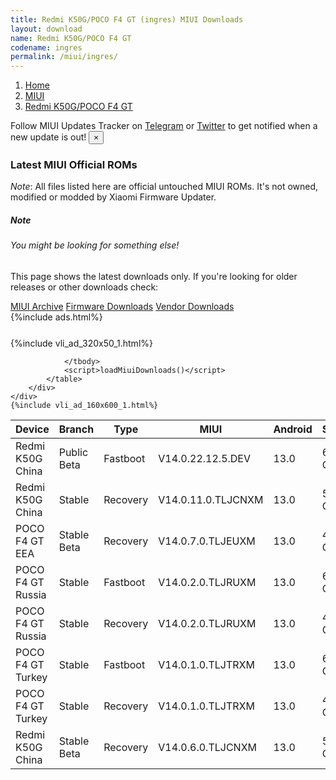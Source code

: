 ```yaml
---
title: Redmi K50G/POCO F4 GT (ingres) MIUI Downloads
layout: download
name: Redmi K50G/POCO F4 GT
codename: ingres
permalink: /miui/ingres/
---
```

<nav aria-label="breadcrumb">
    <ol class="breadcrumb">
        <li class="breadcrumb-item"><a href="/">Home</a></li>
        <li class="breadcrumb-item"><a href="/miui/">MIUI</a></li>
        <li class="breadcrumb-item active" aria-current="page"><a href="/miui/ingres/">Redmi K50G/POCO F4 GT</a></li>
    </ol>
</nav>
<div class="alert alert-primary alert-dismissible fade show" role="alert">
    Follow MIUI Updates Tracker on <a href="https://t.me/MIUIUpdatesTracker" class="alert-link">Telegram</a>
     or <a href="https://twitter.com/MiFwUpdater" class="alert-link">Twitter</a> to get notified when a new update is out!
    <button type="button" class="close" data-dismiss="alert" aria-label="Close">
        <span aria-hidden="true">&times;</span>
    </button>
</div>

### Latest MIUI Official ROMs
*Note*: All files listed here are official untouched MIUI ROMs. It's not owned, modified or modded by Xiaomi Firmware Updater.
<div class="card">
  <div class="card-body">
    <h5 class="card-title">Note</h5>
    <h6 class="card-subtitle mb-2 text-muted">You might be looking for something else!</h6>
    <p class="card-text">This page shows the latest downloads only.
     If you're looking for older releases or other downloads check:</p>
    <a href="/archive/miui/ingres/" class="card-link">MIUI Archive</a>
    <a href="/firmware/ingres/" class="card-link">Firmware Downloads</a>
    <a href="/vendor/ingres/" class="card-link">Vendor Downloads</a>
  </div>
</div>
{%include ads.html%}
<div class="row justify-content-center">
    <div class="col-10">
        <div class="table-responsive-md" style="margin-top: 25px;">
            {%include vli_ad_320x50_1.html%}
            <table id="miui" class="display dt-responsive nowrap compact table table-striped table-hover table-sm">
                <thead class="thead-dark">
                    <tr>
                        <th data-ref="device">Device</th>
                        <th data-ref="branch">Branch</th>
                        <th data-ref="type">Type</th>
                        <th data-ref="miui">MIUI</th>
                        <th data-ref="android">Android</th>
                        <th data-ref="size">Size</th>
                        <th data-ref="size">Date</th>
                        <th data-ref="link">Link</th>
                    </tr>
                </thead>
                <tbody>
                <tr><td>Redmi K50G China</td><td>Public Beta</td><td>Fastboot</td><td>V14.0.22.12.5.DEV</td><td>13.0</td><td>6.4 GB</td><td>2022-12-05</td><td><a href="/miui/ingres/public beta/V14.0.22.12.5.DEV/">Download</a></td></tr>
<tr><td>Redmi K50G China</td><td>Stable</td><td>Recovery</td><td>V14.0.11.0.TLJCNXM</td><td>13.0</td><td>5.7 GB</td><td>2023-12-14</td><td><a href="/miui/ingres/stable/V14.0.11.0.TLJCNXM/">Download</a></td></tr>
<tr><td>POCO F4 GT EEA</td><td>Stable Beta</td><td>Recovery</td><td>V14.0.7.0.TLJEUXM</td><td>13.0</td><td>4.8 GB</td><td>2023-11-11</td><td><a href="/miui/ingres/stable beta/V14.0.7.0.TLJEUXM/">Download</a></td></tr>
<tr><td>POCO F4 GT Russia</td><td>Stable</td><td>Fastboot</td><td>V14.0.2.0.TLJRUXM</td><td>13.0</td><td>6.2 GB</td><td>2023-06-17</td><td><a href="/miui/ingres/stable/V14.0.2.0.TLJRUXM/">Download</a></td></tr>
<tr><td>POCO F4 GT Russia</td><td>Stable</td><td>Recovery</td><td>V14.0.2.0.TLJRUXM</td><td>13.0</td><td>4.7 GB</td><td>2023-07-07</td><td><a href="/miui/ingres/stable/V14.0.2.0.TLJRUXM/">Download</a></td></tr>
<tr><td>POCO F4 GT Turkey</td><td>Stable</td><td>Fastboot</td><td>V14.0.1.0.TLJTRXM</td><td>13.0</td><td>6.0 GB</td><td>2023-02-14</td><td><a href="/miui/ingres/stable/V14.0.1.0.TLJTRXM/">Download</a></td></tr>
<tr><td>POCO F4 GT Turkey</td><td>Stable</td><td>Recovery</td><td>V14.0.1.0.TLJTRXM</td><td>13.0</td><td>4.7 GB</td><td>2023-02-22</td><td><a href="/miui/ingres/stable/V14.0.1.0.TLJTRXM/">Download</a></td></tr>
<tr><td>Redmi K50G China</td><td>Stable Beta</td><td>Recovery</td><td>V14.0.6.0.TLJCNXM</td><td>13.0</td><td>5.8 GB</td><td>2022-12-31</td><td><a href="/miui/ingres/stable beta/V14.0.6.0.TLJCNXM/">Download</a></td></tr>

                </tbody>
                <script>loadMiuiDownloads()</script>
            </table>
        </div>
    </div>
    {%include vli_ad_160x600_1.html%}
</div>
